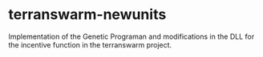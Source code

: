 # terranswarm-newunits

Implementation of the Genetic Programan and modifications in the DLL for the incentive function in the terranswarm project.